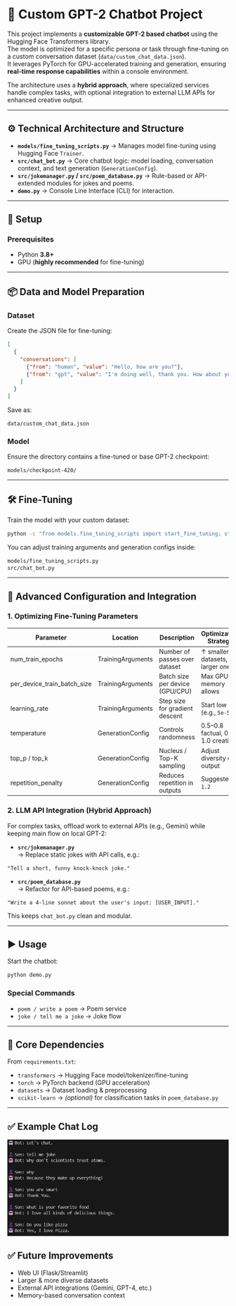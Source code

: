# 💬 Custom GPT-2 Chatbot Project

This project implements a **customizable GPT-2 based chatbot** using the Hugging Face Transformers library.  
The model is optimized for a specific persona or task through fine-tuning on a custom conversation dataset (`data/custom_chat_data.json`).  
It leverages PyTorch for GPU-accelerated training and generation, ensuring **real-time response capabilities** within a console environment.  

The architecture uses a **hybrid approach**, where specialized services handle complex tasks, with optional integration to external LLM APIs  for enhanced creative output.

---

## ⚙️ Technical Architecture and Structure

- **`models/fine_tuning_scripts.py`** → Manages model fine-tuning using Hugging Face `Trainer`.  
- **`src/chat_bot.py`** → Core chatbot logic: model loading, conversation context, and text generation (`GenerationConfig`).  
- **`src/jokemanager.py` / `src/poem_database.py`** → Rule-based or API-extended modules for jokes and poems.  
- **`demo.py`** → Console Line Interface (CLI) for interaction.  

---

## 🚀 Setup

### Prerequisites
- Python **3.8+**
- GPU (**highly recommended** for fine-tuning)


---

## 📦 Data and Model Preparation

### Dataset
Create the JSON file for fine-tuning:

```json
[
  {
    "conversations": [
      {"from": "human", "value": "Hello, how are you?"},
      {"from": "gpt", "value": "I'm doing well, thank you. How about you?"}
    ]
  }
]
```

Save as:

```text
data/custom_chat_data.json
```

### Model
Ensure the directory contains a fine-tuned or base GPT-2 checkpoint:

```text
models/checkpoint-420/
```

---

## 🛠️ Fine-Tuning

Train the model with your custom dataset:

```bash
python -c "from models.fine_tuning_scripts import start_fine_tuning; start_fine_tuning()"
```

You can adjust training arguments and generation configs inside:

```text
models/fine_tuning_scripts.py
src/chat_bot.py
```

---

## 🧠 Advanced Configuration and Integration

### 1. Optimizing Fine-Tuning Parameters

| Parameter                     | Location               | Description                          | Optimization Strategy                     |
|-------------------------------|----------------------|--------------------------------------|------------------------------------------|
| num_train_epochs              | TrainingArguments    | Number of passes over dataset        | ↑ smaller datasets, ↓ larger ones        |
| per_device_train_batch_size   | TrainingArguments    | Batch size per device (GPU/CPU)      | Max GPU memory allows                     |
| learning_rate                 | TrainingArguments    | Step size for gradient descent       | Start low (e.g., `5e-5`)                 |
| temperature                   | GenerationConfig     | Controls randomness                  | 0.5–0.8 factual, 0.8–1.0 creative       |
| top_p / top_k                 | GenerationConfig     | Nucleus / Top-K sampling             | Adjust diversity of output                |
| repetition_penalty            | GenerationConfig     | Reduces repetition in outputs        | Suggested: `1.2`                          |

### 2. LLM API Integration (Hybrid Approach)

For complex tasks, offload work to external APIs (e.g., Gemini) while keeping main flow on local GPT-2:

- **`src/jokemanager.py`**  
  → Replace static jokes with API calls, e.g.:

```text
"Tell a short, funny knock-knock joke."
```

- **`src/poem_database.py`**  
  → Refactor for API-based poems, e.g.:

```text
"Write a 4-line sonnet about the user's input: [USER_INPUT]."
```

This keeps `chat_bot.py` clean and modular.

---

## ▶️ Usage

Start the chatbot:

```bash
python demo.py
```

### Special Commands

- `poem / write a poem` → Poem service  
- `joke / tell me a joke` → Joke flow   

---

## 📜 Core Dependencies

From `requirements.txt`:

- `transformers` → Hugging Face model/tokenizer/fine-tuning  
- `torch` → PyTorch backend (GPU acceleration)  
- `datasets` → Dataset loading & preprocessing  
- `scikit-learn` → *(optional)* for classification tasks in `poem_database.py`  

---

## ✅ Example Chat Log



![Ekran görüntüsü](images/sample.png)






## ✅ Future Improvements

- Web UI (Flask/Streamlit)  
- Larger & more diverse datasets  
- External API integrations (Gemini, GPT-4, etc.)  
- Memory-based conversation context
